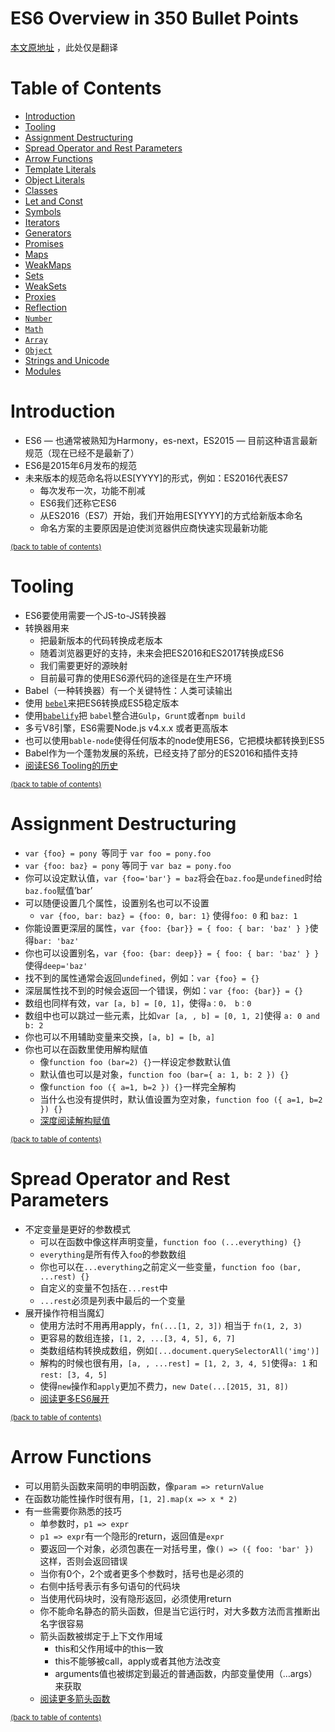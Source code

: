 # ES6 Overview in 350 Bullet Points
[本文原地址](https://github.com/bevacqua/es6) ，此处仅是翻译

# Table of Contents
* [Introduction](#introduction)
* [Tooling](#tooling)
* [Assignment Destructuring](#assignment-destructuring)
* [Spread Operator and Rest Parameters](#spread-operator-and-rest-parameters)
* [Arrow Functions](#arrow-functions)
* [Template Literals](#template-literals)
* [Object Literals](#object-literals)
* [Classes](#classes)
* [Let and Const](#let-and-const)
* [Symbols](#symbols)
* [Iterators](#iterators)
* [Generators](#generators)
* [Promises](#promises)
* [Maps](#maps)
* [WeakMaps](#weakmaps)
* [Sets](#sets)
* [WeakSets](#weaksets)
* [Proxies](#proxies)
* [Reflection](#reflection)
* [`Number`](#number)
* [`Math`](#math)
* [`Array`](#array)
* [`Object`](#object)
* [Strings and Unicode](#strings-and-unicode)
* [Modules](#modules)

# Introduction
* ES6 — 也通常被熟知为Harmony，es-next，ES2015 — 目前这种语言最新规范（现在已经不是最新了）
* ES6是2015年6月发布的规范
* 未来版本的规范命名将以ES[YYYY]的形式，例如：ES2016代表ES7
	*  每次发布一次，功能不削减
	* ES6我们还称它ES6
	* 从ES2016（ES7）开始，我们开始用ES[YYYY]的方式给新版本命名
	* 命名方案的主要原因是迫使浏览器供应商快速实现最新功能
	
<sup>[(back to table of contents)](#table-of-contents)</sup>

# Tooling
* ES6要使用需要一个JS-to-JS转换器
* 转换器用来
	* 把最新版本的代码转换成老版本
	* 随着浏览器更好的支持，未来会把ES2016和ES2017转换成ES6
	* 我们需要更好的源映射
	* 目前最可靠的使用ES6源代码的途径是在生产环境
* Babel（一种转换器）有一个关键特性：人类可读输出
* 使用 [`bebel`][1]来把ES6转换成ES5稳定版本
* 使用[`babelify`][2]把 `babel`整合进`Gulp`，`Grunt`或者`npm build`
* 多亏V8引擎，ES6需要Node.js v4.x.x 或者更高版本
* 也可以使用`bable-node`使得任何版本的node使用ES6，它把模块都转换到ES5
* Babel作为一个蓬勃发展的系统，已经支持了部分的ES2016和插件支持
* [阅读ES6 Tooling的历史][25]

<sup>[(back to table of contents)](#table-of-contents)</sup>

# Assignment Destructuring 
* `var {foo} = pony `等同于 `var foo = pony.foo`
* `var {foo: baz} = pony` 等同于 `var baz = pony.foo`
* 你可以设定默认值，`var {foo='bar'} = baz`将会在`baz.foo`是`undefined`时给`baz.foo`赋值’bar’
* 可以随便设置几个属性，设置别名也可以不设置
	* `var {foo, bar: baz} = {foo: 0, bar: 1}`  使得`foo: 0` 和 `baz: 1`
* 你能设置更深层的属性，`var {foo: {bar}} = { foo: { bar: 'baz' } }`使得`bar: 'baz'`
* 你也可以设置别名，`var {foo: {bar: deep}} = { foo: { bar: 'baz' } }` 使得`deep='baz'`
* 找不到的属性通常会返回`undefined`，例如：`var {foo} = {}`
* 深层属性找不到的时候会返回一个错误，例如：`var {foo: {bar}} = {}`
* 数组也同样有效，`var [a, b] = [0, 1]`，使得`a：0， b：0`
* 数组中也可以跳过一些元素，比如`var [a, , b] = [0, 1, 2]`使得 `a: 0 and b: 2`
* 你也可以不用辅助变量来交换，`[a, b] = [b, a]`
* 你也可以在函数里使用解构赋值
	* 像`function foo (bar=2) {}`一样设定参数默认值
	* 默认值也可以是对象，`function foo (bar={ a: 1, b: 2 }) {}`
	* 像`function foo ({ a=1, b=2 }) {}`一样完全解构
	* 当什么也没有提供时，默认值设置为空对象，`function foo ({ a=1, b=2 }) {}`
	* [深度阅读解构赋值][3]
	
<sup>[(back to table of contents)](#table-of-contents)</sup>


# Spread Operator and Rest Parameters
* 不定变量是更好的参数模式
	* 可以在函数中像这样声明变量，`function foo (...everything) {}`
	* `everything`是所有传入`foo`的参数数组
	* 你也可以在`...everything`之前定义一些变量，`function foo (bar, ...rest) {}`
	* 自定义的变量不包括在`...rest`中
	* `...rest`必须是列表中最后的一个变量
* 展开操作符相当魔幻
	* 使用方法时不用再用apply，`fn(...[1, 2, 3])` 相当于 `fn(1, 2, 3)`
	* 更容易的数组连接，`[1, 2, ...[3, 4, 5], 6, 7]`
	* 类数组结构转换成数组，例如`[...document.querySelectorAll('img')]`
	* 解构的时候也很有用，`[a, , ...rest] = [1, 2, 3, 4, 5]`使得`a: 1` 和 `rest: [3, 4, 5]`
	* 使得`new`操作和`apply`更加不费力，`new Date(...[2015, 31, 8])`
	*  [阅读更多ES6展开][6]
	
<sup>[(back to table of contents)](#table-of-contents)</sup>

# Arrow Functions
* 可以用箭头函数来简明的申明函数，像`param => returnValue`
* 在函数功能性操作时很有用，`[1, 2].map(x => x * 2)`
* 有一些需要你熟悉的技巧
	* 单参数时，`p1 => expr`
	* `p1 => expr`有一个隐形的return，返回值是`expr`
	* 要返回一个对象，必须包裹在一对括号里，像`() => ({ foo: 'bar' }) `这样，否则会返回错误
	* 当你有0个，2个或者更多个参数时，括号也是必须的
	* 右侧中括号表示有多句语句的代码块
	* 当使用代码块时，没有隐形返回，必须使用return
	* 你不能命名静态的箭头函数，但是当它运行时，对大多数方法而言推断出名字很容易
	* 箭头函数被绑定于上下文作用域
		* this和父作用域中的this一致
		* this不能够被call，apply或者其他方法改变
		* arguments值也被绑定到最近的普通函数，内部变量使用（…args）来获取
	* [阅读更多箭头函数][5]

<sup>[(back to table of contents)](#table-of-contents)</sup>


[1]: http://babeljs.io/ "Babel JavaScript Compiler"
[2]: https://github.com/babel/babelify "babel/babelify on GitHub"
[3]: https://ponyfoo.com/articles/es6-destructuring-in-depth "ES6 Destructuring in Depth on Pony Foo"
[4]: https://ponyfoo.com/articles/es6-template-strings-in-depth "ES6 Template Literals on Pony Foo"
[5]: https://ponyfoo.com/articles/es6-arrow-functions-in-depth "ES6 Arrow Functions on Pony Foo"
[6]: https://ponyfoo.com/articles/es6-spread-and-butter-in-depth "ES6 Spread and Butter on Pony Foo"
[7]: https://ponyfoo.com/articles/es6-object-literal-features-in-depth "ES6 Object Literal Features in Depth on Pony Foo"
[8]: https://ponyfoo.com/articles/es6-classes-in-depth "ES6 Classes in Depth on Pony Foo"
[9]: https://ponyfoo.com/articles/es6-let-const-and-temporal-dead-zone-in-depth "ES6 Let, Const, and the 'Temporal Dead Zone' (TDZ) in Depth on Pony Foo"
[10]: https://ponyfoo.com/articles/es6-iterators-in-depth "ES6 Iterators in Depth on Pony Foo"
[11]: https://ponyfoo.com/articles/es6-generators-in-depth "ES6 Generators in Depth on Pony Foo"
[12]: https://ponyfoo.com/articles/es6-symbols-in-depth "ES6 Symbols in Depth on Pony Foo"
[13]: https://ponyfoo.com/articles/es6-maps-in-depth "ES6 Maps in Depth on Pony Foo"
[14]: https://ponyfoo.com/articles/es6-weakmaps-sets-and-weaksets-in-depth "ES6 WeakMaps, Sets, and WeakSets in Depth on Pony Foo"
[15]: https://ponyfoo.com/articles/es6-proxies-in-depth "ES6 Proxies in Depth on Pony Foo"
[16]: https://ponyfoo.com/articles/es6-proxy-traps-in-depth "ES6 Proxy Traps in Depth on Pony Foo"
[17]: https://ponyfoo.com/articles/more-es6-proxy-traps-in-depth "More ES6 Proxy Traps in Depth on Pony Foo"
[18]: https://ponyfoo.com/articles/es6-reflection-in-depth "ES6 Reflection in Depth on Pony Foo"
[19]: https://ponyfoo.com/articles/es6-number-improvements-in-depth "ES6 Number Improvements in Depth on Pony Foo"
[20]: https://ponyfoo.com/articles/es6-math-additions-in-depth "ES6 Math Additions in Depth on Pony Foo"
[21]: https://ponyfoo.com/articles/es6-array-extensions-in-depth "ES6 Array Extensions in Depth on Pony Foo"
[22]: https://ponyfoo.com/articles/es6-object-changes-in-depth "ES6 Object Changes in Depth on Pony Foo"
[23]: https://ponyfoo.com/articles/es6-strings-and-unicode-in-depth "ES6 Strings (and Unicode, ❤) in Depth"
[24]: https://ponyfoo.com/articles/es6-modules-in-depth "ES6 Modules in Depth on Pony Foo"
[25]: https://ponyfoo.com/articles/a-brief-history-of-es6-tooling "A Brief History of ES6 Tooling on Pony Foo"
[26]: https://ponyfoo.com/articles/gulp-grunt-whatever "Gulp, Grunt, Whatever on Pony Foo"
[27]: https://ponyfoo.com/articles/javascript-variable-hoisting "JavaScript Variable Hoisting on Pony Foo"
[28]: https://msdn.microsoft.com/en-us/library/system.idisposable%28v=vs.110%29.aspx?f=255&MSPPError=-2147217396 "IDisposable on MSDN"
[29]: https://ponyfoo.com/articles/es6-weakmaps-sets-and-weaksets-in-depth#es6-weakmaps "ES6 WeakMaps, Sets, and WeakSets in Depth on Pony Foo"
[30]: https://ponyfoo.com/articles/es6-weakmaps-sets-and-weaksets-in-depth#es6-sets "ES6 WeakMaps, Sets, and WeakSets in Depth on Pony Foo"
[31]: https://ponyfoo.com/articles/es6-weakmaps-sets-and-weaksets-in-depth#es6-weaksets "ES6 WeakMaps, Sets, and WeakSets in Depth on Pony Foo"
[32]: https://ponyfoo.com/articles/es6-promises-in-depth "ES6 Promises in Depth"
[33]: http://bevacqua.github.io/promisees/ "Promisees — Promise visualization playground for the adventurous"
[34]: https://github.com/petkaantonov/bluebird "petkaantonov/bluebird on GitHub"
[35]: https://promisesaplus.com/ "An open standard for sound, interoperable JavaScript promises"
[36]: https://ponyfoo.com/articles/tagged/es6-in-depth "ES6 in Depth on Pony Foo"
[37]: http://patreon.com/bevacqua "My Patreon Account"
[38]: https://en.wikipedia.org/wiki/Konami_Code
